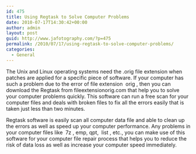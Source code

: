 ```yaml
---
id: 475
title: Using Regtask to Solve Computer Problems
date: 2010-07-17T14:30:42+00:00
author: admin
layout: post
guid: http://www.jafotography.com/?p=475
permalink: /2010/07/17/using-regtask-to-solve-computer-problems/
categories:
  - General
---
```

The Unix and Linux operating systems need the .orig file extension when patches are applied for a specific piece of software. If your computer has such a problem due to the error of file extension &nbsp;orig&nbsp;, then you can download the Regtask from fileextensionorig.com that help you to solve your computer problems quickly. This software can run a free scan for your computer files and deals with broken files to fix all the errors easily that is taken just less than two minutes.

Regtask software is easily scan all computer data file and able to clean up the errors as well as speed up your computer performance. Any problems in your computer files like &nbsp;7z&nbsp;, emp, qpt, &nbsp;list&nbsp;, etc., you can make use of this software for your computer file repair process that helps you to reduce the risk of data loss as well as increase your computer speed immediately.